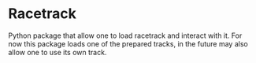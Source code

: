 # Racetrack
Python package that allow one to load racetrack and interact with it.
For now this package loads one of the prepared tracks, in the future may also allow one to use its own track.